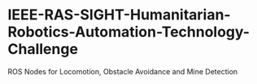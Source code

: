 # IEEE-RAS-SIGHT-Humanitarian-Robotics-Automation-Technology-Challenge
ROS Nodes for Locomotion, Obstacle Avoidance and Mine Detection
